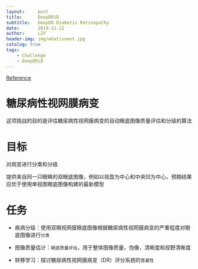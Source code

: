 ```yaml
---
layout:     post
title:      DeepDRiD
subtitle:   DeepDR Diabetic Retinopathy
date:       2019-11-12
author:     LZY
header-img: img/whatisnext.jpg
catalog: true
tags:
    - Challenge
    - DeepDRiD
---
```


[Reference](https://isbi.deepdr.org/)

# 糖尿病性视网膜病变

这项挑战的目的是评估糖尿病性视网膜病变的自动眼底图像质量评估和分级的算法

# 目标

对病变进行分类和分级

提供来自同一只眼睛的双眼底图像，例如以视盘为中心和中央凹为中心，预期结果应优于使用单视图眼底图像构建的最新模型

# 任务

- 疾病分级：使用双眼视网膜眼底图像根据糖尿病性视网膜病变的严重程度对眼底图像进行`分类`

- 图像质量估计：`眼底质量评估`，用于整体图像质量，伪像，清晰度和视野清晰度

- 转移学习：探讨糖尿病性视网膜病变（DR）评分系统的`普遍性`






